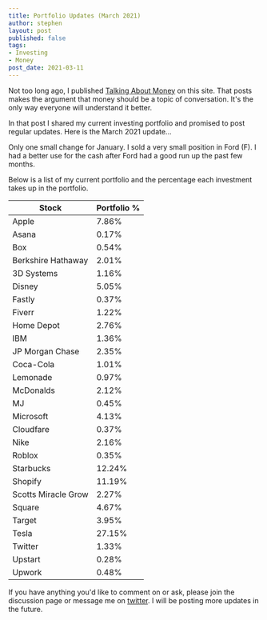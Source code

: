 ```yaml
---
title: Portfolio Updates (March 2021)
author: stephen
layout: post
published: false
tags:
- Investing
- Money
post_date: 2021-03-11
---
```

Not too long ago, I published [Talking About Money](https://swoicik.com/2020/talk-about-money) on this site. That posts makes the argument that money should be a topic of conversation. It's the only way everyone will understand it better. 

In that post I shared my current investing portfolio and promised to post regular updates. Here is the March 2021 update...

Only one small change for January. I sold a very small position in Ford (F). I had a better use for the cash after Ford had a good run up the past few months. 

Below is a list of my current portfolio and the percentage each investment takes up in the portfolio.

| Stock               | Portfolio % |
| ---                 | ---         |
| Apple               | 7.86%       |
| Asana               | 0.17%       |
| Box                 | 0.54%       |
| Berkshire Hathaway  | 2.01%       |
| 3D Systems          | 1.16%       |
| Disney              | 5.05%       |
| Fastly              | 0.37%       |
| Fiverr              | 1.22%       |
| Home Depot          | 2.76%       |
| IBM                 | 1.36%       |
| JP Morgan Chase     | 2.35%       |
| Coca-Cola           | 1.01%       |
| Lemonade            | 0.97%       |
| McDonalds           | 2.12%       |
| MJ                  | 0.45%       |
| Microsoft           | 4.13%       |
| Cloudfare           | 0.37%       |
| Nike                | 2.16%       |
| Roblox              | 0.35%       |
| Starbucks           | 12.24%      |
| Shopify             | 11.19%      |
| Scotts Miracle Grow | 2.27%       |
| Square              | 4.67%       |
| Target              | 3.95%       |
| Tesla               | 27.15%      |
| Twitter             | 1.33%       |
| Upstart             | 0.28%       |
| Upwork              | 0.48%       |

If you have anything you'd like to comment on or ask, please join the discussion page or message me on [twitter](https://twitter.com/swoicik). I will be posting more updates in the future. 
